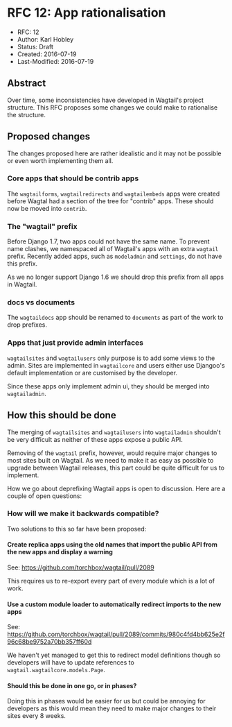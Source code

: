 # RFC 12: App rationalisation

* RFC: 12
* Author: Karl Hobley
* Status: Draft
* Created: 2016-07-19
* Last-Modified: 2016-07-19

## Abstract

Over time, some inconsistencies have developed in Wagtail's project structure.
This RFC proposes some changes we could make to rationalise the structure.

## Proposed changes

The changes proposed here are rather idealistic and it may not be possible or
even worth implementing them all.

### Core apps that should be contrib apps

The ``wagtailforms``, ``wagtailredirects`` and ``wagtailembeds`` apps were
created before Wagtal had a section of the tree for "contrib" apps. These
should now be moved into ``contrib``.

### The "wagtail" prefix

Before Django 1.7, two apps could not have the same name. To prevent name
clashes, we namespaced all of Wagtail's apps with an extra ``wagtail`` prefix.
Recently added apps, such as ``modeladmin`` and ``settings``, do not have this
prefix.

As we no longer support Django 1.6 we should drop this prefix from all apps in Wagtail.

### docs vs documents

The ``wagtaildocs`` app should be renamed to ``documents`` as part of the work
to drop prefixes.

### Apps that just provide admin interfaces

``wagtailsites`` and ``wagtailusers`` only purpose is to add some views to the
admin. Sites are implemented in ``wagtailcore`` and users either use Djangoo's
default implementation or are customised by the developer.

Since these apps only implement admin ui, they should be merged into
``wagtailadmin``.

## How this should be done

The merging of ``wagtailsites`` and ``wagtailusers`` into ``wagtailadmin``
shouldn't be very difficult as neither of these apps expose a public API.

Removing of the ``wagtail`` prefix, however, would require major changes to
most sites built on Wagtail. As we need to make it as easy as possible to
upgrade between Wagtail releases, this part could be quite difficult for us
to implement.

How we go about deprefixing Wagtail apps is open to discussion. Here are a
couple of open questions:

### How will we make it backwards compatible?

Two solutions to this so far have been proposed:

#### Create replica apps using the old names that import the public API from the new apps and display a warning

See: https://github.com/torchbox/wagtail/pull/2089

This requires us to re-export every part of every module which is a lot of work.

#### Use a custom module loader to automatically redirect imports to the new apps

See: https://github.com/torchbox/wagtail/pull/2089/commits/980c4fd4bb625e2f96c68be9752a70bb357ff60d

We haven't yet managed to get this to redirect model definitions though so
developers will have to update references to ``wagtail.wagtailcore.models.Page``.

#### Should this be done in one go, or in phases?

Doing this in phases would be easier for us but could be annoying for developers
as this would mean they need to make major changes to their sites every 8 weeks.

